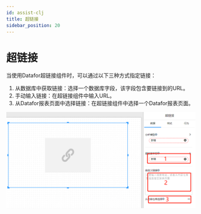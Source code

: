 ```yaml
---
id: assist-clj
title: 超链接
sidebar_position: 20
---
```

# 超链接

当使用Datafor超链接组件时，可以通过以下三种方式指定链接：

1. 从数据库中获取链接：选择一个数据库字段，该字段包含要链接到的URL。
2. 手动输入链接：在超链接组件中输入URL。
3. 从Datafor报表页面中选择链接：在超链接组件中选择一个Datafor报表页面。

![image-20230109142215316](../../../static/img/datafor/visualizer/image-20230109142215316.png)